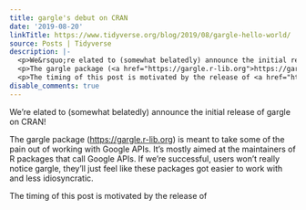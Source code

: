 ```yaml
---
title: gargle's debut on CRAN
date: '2019-08-20'
linkTitle: https://www.tidyverse.org/blog/2019/08/gargle-hello-world/
source: Posts | Tidyverse
description: |-
  <p>We&rsquo;re elated to (somewhat belatedly) announce the initial release of gargle on CRAN!</p>
  <p>The gargle package (<a href="https://gargle.r-lib.org">https://gargle.r-lib.org</a>) is meant to take some of the pain out of working with Google APIs. It&rsquo;s mostly aimed at the maintainers of R packages that call Google APIs. If we&rsquo;re successful, users won&rsquo;t really notice gargle, they&rsquo;ll just feel like these packages got easier to work with and less idiosyncratic.</p>
  <p>The timing of this post is motivated by the release of <a href="https://googledrive.tidyverse.org" ...
disable_comments: true
---
```

<p>We&rsquo;re elated to (somewhat belatedly) announce the initial release of gargle on CRAN!</p>
<p>The gargle package (<a href="https://gargle.r-lib.org">https://gargle.r-lib.org</a>) is meant to take some of the pain out of working with Google APIs. It&rsquo;s mostly aimed at the maintainers of R packages that call Google APIs. If we&rsquo;re successful, users won&rsquo;t really notice gargle, they&rsquo;ll just feel like these packages got easier to work with and less idiosyncratic.</p>
<p>The timing of this post is motivated by the release of <a href="https://googledrive.tidyverse.org" ...